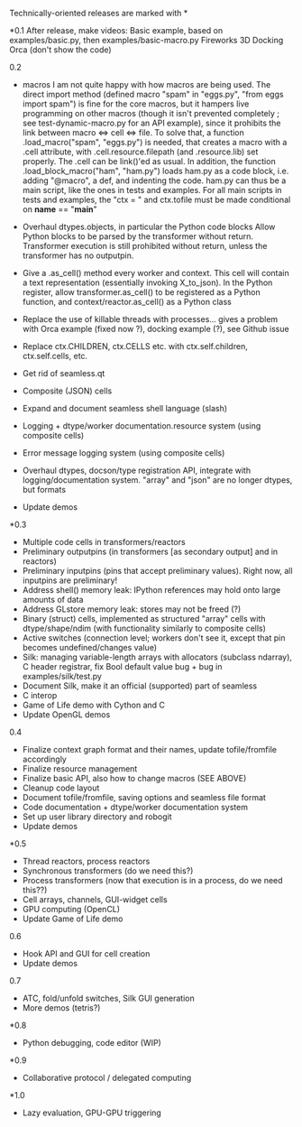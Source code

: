 Technically-oriented releases are marked with *

\*0.1
After release, make videos:
  Basic example, based on examples/basic.py, then examples/basic-macro.py
  Fireworks
  3D
  Docking
  Orca (don't show the code)

0.2

- macros
I am not quite happy with how macros are being used. The direct import method
(defined macro "spam" in "eggs.py", "from eggs import spam") is fine for the
core macros, but it hampers live programming on other macros (though it isn't
prevented completely ; see test-dynamic-macro.py for an API example),
since it prohibits the link between macro <=> cell <=> file.
To solve that, a function .load_macro("spam", "eggs.py") is needed, that creates
a macro with a .cell attribute, with .cell.resource.filepath
(and .resource.lib) set properly. The .cell can be link()'ed as usual.
In addition, the function .load_block_macro("ham", "ham.py") loads ham.py as a
code block, i.e. adding "@macro", a def, and indenting the code.
ham.py can thus be a main script, like the ones in tests and examples.
For all main scripts in tests and examples, the "ctx = " and ctx.tofile
must be made conditional on __name__ == "__main__"

- Overhaul dtypes.objects, in particular the Python code blocks
  Allow Python blocks to be parsed by the transformer without return.
  Transformer execution is still prohibited without return, unless the transformer has no outputpin.
- Give a .as_cell() method every worker and context. This cell will contain a text representation
  (essentially invoking X_to_json).
  In the Python register, allow transformer.as_cell() to be registered as a Python function,
  and context/reactor.as_cell() as a Python class
- Replace the use of killable threads with processes... gives a problem with Orca example (fixed now ?), docking example (?), see Github issue
- Replace ctx.CHILDREN, ctx.CELLS etc. with ctx.self.children, ctx.self.cells, etc.
- Get rid of seamless.qt
- Composite (JSON) cells
- Expand and document seamless shell language (slash)
- Logging + dtype/worker documentation.resource system (using composite cells)
- Error message logging system (using composite cells)
- Overhaul dtypes, docson/type registration API, integrate with logging/documentation system. "array" and "json" are no longer dtypes, but formats
- Update demos

\*0.3
- Multiple code cells in transformers/reactors
- Preliminary outputpins (in transformers [as secondary output] and in reactors)
- Preliminary inputpins (pins that accept preliminary values). Right now, all inputpins are preliminary!
- Address shell() memory leak: IPython references may hold onto large amounts of data
- Address GLstore memory leak: stores may not be freed (?)
- Binary (struct) cells, implemented as structured "array" cells with dtype/shape/ndim (with functionality similarly to composite cells)
- Active switches (connection level; workers don't see it, except that pin becomes undefined/changes value)
- Silk: managing variable-length arrays with allocators (subclass ndarray), C header registrar, fix Bool default value bug + bug in examples/silk/test.py
- Document Silk, make it an official (supported) part of seamless
- C interop
- Game of Life demo with Cython and C
- Update OpenGL demos

0.4
- Finalize context graph format and their names, update tofile/fromfile accordingly
- Finalize resource management
- Finalize basic API, also how to change macros (SEE ABOVE)
- Cleanup code layout
- Document tofile/fromfile, saving options and seamless file format
- Code documentation + dtype/worker documentation system
- Set up user library directory and robogit
- Update demos

\*0.5
- Thread reactors, process reactors
- Synchronous transformers (do we need this?)
- Process transformers (now that execution is in a process, do we need this??)
- Cell arrays, channels, GUI-widget cells
- GPU computing (OpenCL)
- Update Game of Life demo

0.6
- Hook API and GUI for cell creation
- Update demos

0.7
- ATC, fold/unfold switches, Silk GUI generation
- More demos (tetris?)

\*0.8
- Python debugging, code editor (WIP)

\*0.9
- Collaborative protocol / delegated computing

\*1.0
- Lazy evaluation, GPU-GPU triggering
